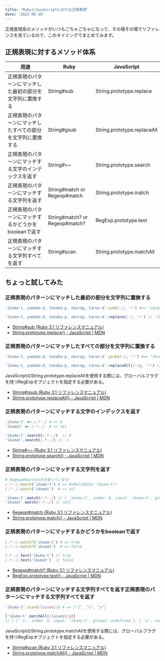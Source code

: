 ```yaml
---
title: 'RubyとJavaScriptにおける正規表現'
date: '2022-05-28'
---
```


正規表現系のメソッドがいつもごちゃごちゃになって、その場その場でリファレンスを見ているので、このタイミングでまとめてみます。

## 正規表現に対するメソッド体系

| 用途 | Ruby | JavaScript |
| --- | --- | --- |
| 正規表現のパターンにマッチした最初の部分を文字列に置換する | String#sub | String.prototype.replace |
| 正規表現のパターンにマッチしたすべての部分を文字列に置換する | String#gsub | String.prototype.replaceAll |
| 正規表現のパターンにマッチする文字のインデックスを返す | String#=~ | String.prototype.search |
| 正規表現のパターンにマッチする文字列を返す | String#match or Regexp#match | String.prototype.match |
| 正規表現のパターンにマッチするかどうかをbooleanで返す | String#match? or Regexp#match? | RegExp.prototype.test | 
| 正規表現のパターンにマッチする文字列すべてを返す | String#scan | String.prototype.matchAll |

## ちょっと試してみた
### 正規表現のパターンにマッチした最初の部分を文字列に置換する

```ruby
'ikuma-t, yamada-d, tanaka-p, okurag, tarou-d'.sub(/-/, '~') #=> "ikuma~t, yamada-d, tanaka-p, okurag, tarou-d"
```

```javascript
'ikuma-t, yamada-d, tanaka-p, okurag, tarou-d'.replace(/-/, '~') // 'ikuma~t, yamada-d, tanaka-p, okurag, tarou-d'
```

- [String\#sub \(Ruby 3\.1 リファレンスマニュアル\)](https://docs.ruby-lang.org/ja/latest/method/String/i/sub.html)
- [String\.prototype\.replace\(\) \- JavaScript \| MDN](https://developer.mozilla.org/ja/docs/Web/JavaScript/Reference/Global_Objects/String/replace)

### 正規表現のパターンにマッチしたすべての部分を文字列に置換する

```ruby
'ikuma-t, yamada-d, tanaka-p, okurag, tarou-d'.gsub(/-/, '~') #=> "ikuma~t, yamada~d, tanaka~p, okurag, tarou~d"
```

```javascript
'ikuma-t, yamada-d, tanaka-p, okurag, tarou-d'.replaceAll(/-/g, '~') //  'ikuma~t, yamada~d, tanaka~p, okurag, tarou~d'
```

JavaScriptのString.prototype.replaceAllを使用する際には、グローバルフラグを持つRegExpオブジェクトを指定する必要がある。

- [String\#gsub \(Ruby 3\.1 リファレンスマニュアル\)](https://docs.ruby-lang.org/ja/latest/method/String/i/gsub.html)
- [String\.prototype\.replaceAll\(\) \- JavaScript \| MDN](https://developer.mozilla.org/ja/docs/Web/JavaScript/Reference/Global_Objects/String/replaceAll)

### 正規表現のパターンにマッチする文字のインデックスを返す

```ruby
'ikuma-t' =~ /.*-./ # => 0
'ikumat' =~ /.*-./  # => nil
```

```javascript
'ikuma-t'.search(/.*-./)  // 0
'ikumat'.search(/.*-./) // -1
```

- [String\#=~ \(Ruby 3\.1 リファレンスマニュアル\)](https://docs.ruby-lang.org/ja/latest/method/String/i/=3d=7e.html)
- [String\.prototype\.search\(\) \- JavaScript \| MDN](https://developer.mozilla.org/ja/docs/Web/JavaScript/Reference/Global_Objects/String/search)

### 正規表現のパターンにマッチする文字列を返す 

```ruby
# Regexp#matchの方を使っています
/.*-./.match('ikuma-t') # => #<MatchData "ikuma-t">
/.*-./.match('ikumat')  # => nil
```

```javascript
'ikuma-t'.match(/.*-./) // [ 'ikuma-t', index: 0, input: 'ikuma-t', groups: undefined ]
'ikumat'.match(/.*-./) // null
```

- [Regexp\#match \(Ruby 3\.1 リファレンスマニュアル\)](https://docs.ruby-lang.org/ja/latest/method/Regexp/i/match.html)
- [String\.prototype\.match\(\) \- JavaScript \| MDN](https://developer.mozilla.org/ja/docs/Web/JavaScript/Reference/Global_Objects/String/match)

### 正規表現のパターンにマッチするかどうかをbooleanで返す 


```ruby
/.*-./.match?('ikuma-t') # => true
/.*-./.match?('ikumat')  # => false
```

```javascript
/.*-./.test('ikuma-t') // true 
/.*-./.test('ikumat')  // false
```

- [Regexp\#match? \(Ruby 3\.1 リファレンスマニュアル\)](https://docs.ruby-lang.org/ja/latest/method/Regexp/i/match=3f.html)
- [RegExp\.prototype\.test\(\) \- JavaScript \| MDN](https://developer.mozilla.org/ja/docs/Web/JavaScript/Reference/Global_Objects/RegExp/test)

### 正規表現のパターンにマッチする文字列すべてを返す正規表現のパターンにマッチする文字列すべてを返す

```ruby
'ikuma-t'.scan(/[aiueo]/) # => ["i", "u", "a"]
```

```javascript
['ikuma-t'.matchAll(/[aiueo]/g)] 
// [ [ 'i', index: 0, input: 'ikuma-t', groups: undefined ], [ 'u', index: 2, input: 'ikuma-t', groups: undefined ], [ 'a', index: 4, input: 'ikuma-t', groups: undefined ] ]
```

JavaScriptのString.prototype.matchAllを使用する際には、グローバルフラグを持つRegExpオブジェクトを指定する必要がある。

- [String\#scan \(Ruby 3\.1 リファレンスマニュアル\)](https://docs.ruby-lang.org/ja/latest/method/String/i/scan.html)
- [String\.prototype\.matchAll\(\) \- JavaScript \| MDN](https://developer.mozilla.org/ja/docs/Web/JavaScript/Reference/Global_Objects/String/matchAll)
